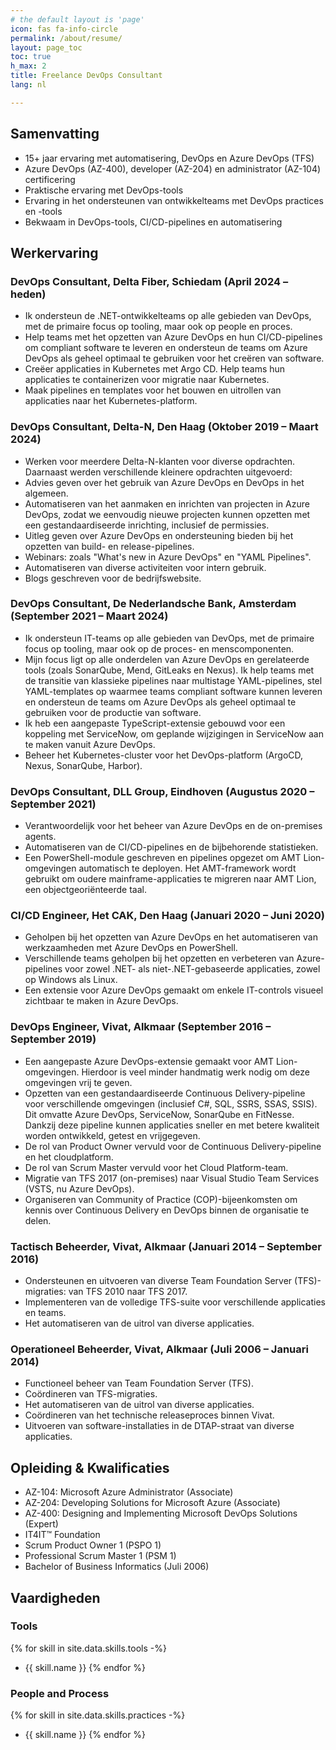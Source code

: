 ```yaml
---
# the default layout is 'page'
icon: fas fa-info-circle
permalink: /about/resume/
layout: page_toc
toc: true
h_max: 2
title: Freelance DevOps Consultant
lang: nl

---
```


## Samenvatting

* 15+ jaar ervaring met automatisering, DevOps en Azure DevOps (TFS)
* Azure DevOps (AZ-400), developer (AZ-204) en administrator (AZ-104) certificering
* Praktische ervaring met DevOps-tools
* Ervaring in het ondersteunen van ontwikkelteams met DevOps practices en -tools
* Bekwaam in DevOps-tools, CI/CD-pipelines en automatisering

## Werkervaring

### DevOps Consultant, Delta Fiber, Schiedam (April 2024 – heden)

* Ik ondersteun de .NET-ontwikkelteams op alle gebieden van DevOps, met de primaire focus op tooling, maar ook op people en proces.
* Help teams met het opzetten van Azure DevOps en hun CI/CD-pipelines om compliant software te leveren en ondersteun de teams om Azure DevOps als geheel optimaal te gebruiken voor het creëren van software.
* Creëer applicaties in Kubernetes met Argo CD. Help teams hun applicaties te containerizen voor migratie naar Kubernetes.
* Maak pipelines en templates voor het bouwen en uitrollen van applicaties naar het Kubernetes-platform.

### DevOps Consultant, Delta-N, Den Haag (Oktober 2019 – Maart 2024)

* Werken voor meerdere Delta-N-klanten voor diverse opdrachten. Daarnaast werden verschillende kleinere opdrachten uitgevoerd:
* Advies geven over het gebruik van Azure DevOps en DevOps in het algemeen.
* Automatiseren van het aanmaken en inrichten van projecten in Azure DevOps, zodat we eenvoudig nieuwe projecten kunnen opzetten met een gestandaardiseerde inrichting, inclusief de permissies.
* Uitleg geven over Azure DevOps en ondersteuning bieden bij het opzetten van build- en release-pipelines.
* Webinars: zoals "What's new in Azure DevOps" en "YAML Pipelines".
* Automatiseren van diverse activiteiten voor intern gebruik.
* Blogs geschreven voor de bedrijfswebsite.

### DevOps Consultant, De Nederlandsche Bank, Amsterdam (September 2021 – Maart 2024)

* Ik ondersteun IT-teams op alle gebieden van DevOps, met de primaire focus op tooling, maar ook op de proces- en menscomponenten.
* Mijn focus ligt op alle onderdelen van Azure DevOps en gerelateerde tools (zoals SonarQube, Mend, GitLeaks en Nexus). Ik help teams met de transitie van klassieke pipelines naar multistage YAML-pipelines, stel YAML-templates op waarmee teams compliant software kunnen leveren en ondersteun de teams om Azure DevOps als geheel optimaal te gebruiken voor de productie van software.
* Ik heb een aangepaste TypeScript-extensie gebouwd voor een koppeling met ServiceNow, om geplande wijzigingen in ServiceNow aan te maken vanuit Azure DevOps.
* Beheer het Kubernetes-cluster voor het DevOps-platform (ArgoCD, Nexus, SonarQube, Harbor).

### DevOps Consultant, DLL Group, Eindhoven (Augustus 2020 – September 2021)

* Verantwoordelijk voor het beheer van Azure DevOps en de on-premises agents.
* Automatiseren van de CI/CD-pipelines en de bijbehorende statistieken.
* Een PowerShell-module geschreven en pipelines opgezet om AMT Lion-omgevingen automatisch te deployen. Het AMT-framework wordt gebruikt om oudere mainframe-applicaties te migreren naar AMT Lion, een objectgeoriënteerde taal.

### CI/CD Engineer, Het CAK, Den Haag (Januari 2020 – Juni 2020)

* Geholpen bij het opzetten van Azure DevOps en het automatiseren van werkzaamheden met Azure DevOps en PowerShell.
* Verschillende teams geholpen bij het opzetten en verbeteren van Azure-pipelines voor zowel .NET- als niet-.NET-gebaseerde applicaties, zowel op Windows als Linux.
* Een extensie voor Azure DevOps gemaakt om enkele IT-controls visueel zichtbaar te maken in Azure DevOps.

### DevOps Engineer, Vivat, Alkmaar (September 2016 – September 2019)

* Een aangepaste Azure DevOps-extensie gemaakt voor AMT Lion-omgevingen. Hierdoor is veel minder handmatig werk nodig om deze omgevingen vrij te geven.
* Opzetten van een gestandaardiseerde Continuous Delivery-pipeline voor verschillende omgevingen (inclusief C#, SQL, SSRS, SSAS, SSIS). Dit omvatte Azure DevOps, ServiceNow, SonarQube en FitNesse. Dankzij deze pipeline kunnen applicaties sneller en met betere kwaliteit worden ontwikkeld, getest en vrijgegeven.
* De rol van Product Owner vervuld voor de Continuous Delivery-pipeline en het cloudplatform.
* De rol van Scrum Master vervuld voor het Cloud Platform-team.
* Migratie van TFS 2017 (on-premises) naar Visual Studio Team Services (VSTS, nu Azure DevOps).
* Organiseren van Community of Practice (COP)-bijeenkomsten om kennis over Continuous Delivery en DevOps binnen de organisatie te delen.

### Tactisch Beheerder, Vivat, Alkmaar (Januari 2014 – September 2016)

* Ondersteunen en uitvoeren van diverse Team Foundation Server (TFS)-migraties: van TFS 2010 naar TFS 2017.
* Implementeren van de volledige TFS-suite voor verschillende applicaties en teams.
* Het automatiseren van de uitrol van diverse applicaties.

### Operationeel Beheerder, Vivat, Alkmaar (Juli 2006 – Januari 2014)

* Functioneel beheer van Team Foundation Server (TFS).
* Coördineren van TFS-migraties.
* Het automatiseren van de uitrol van diverse applicaties.
* Coördineren van het technische releaseproces binnen Vivat.
* Uitvoeren van software-installaties in de DTAP-straat van diverse applicaties.

## Opleiding & Kwalificaties

* AZ-104: Microsoft Azure Administrator (Associate)
* AZ-204: Developing Solutions for Microsoft Azure (Associate)
* AZ-400: Designing and Implementing Microsoft DevOps Solutions (Expert)
* IT4IT™ Foundation
* Scrum Product Owner 1 (PSPO 1)
* Professional Scrum Master 1 (PSM 1)
* Bachelor of Business Informatics (Juli 2006)

## Vaardigheden

### Tools

{% for skill in site.data.skills.tools -%}
* {{ skill.name }}
{% endfor %}

### People and Process

{% for skill in site.data.skills.practices -%}
* {{ skill.name }}
{% endfor %}
